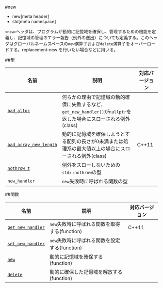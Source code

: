 #new
* new[meta header]
* std[meta namespace]

`<new>`ヘッダは、プログラムが動的に記憶域を確保し、管理するための機能を定義し、記憶域の管理のエラー報告（例外の送出）についても定義する。このヘッダはグローバルネームスペースの`new`演算子および`delete`演算子をオーバーロードする。replacement-new を行いたい場合などに用いる。


##型

| 名前 | 説明 | 対応バージョン |
|-----------------------------------|-------------------------------------------------|-------|
| [`bad_alloc`](./new/bad_alloc.md) | 何らかの理由で記憶域の動的確保に失敗するなど、`get_new_handler()`が`nullptr`を返した場合にスローされる例外(class) | |
| [`bad_array_new_length`](./new/bad_array_new_length.md) | 動的に記憶域を確保しようとする配列の長さが0未満または処理系の最大値以上の場合にスローされる例外(class) | C++11 |
| [`nothrow_t`](./new/nothrow_t.md) | 例外をスローしないための`std::nothrow`の型 | |
| [`new_handler`](./new/new_handler.md) | `new`失敗時に呼ばれる関数の型 | |


##関数

| 名前 | 説明 | 対応バージョン |
|-----------------------------------------------|-------------------------------------|-------|
| [`get_new_handler`](./new/get_new_handler.md) | `new`失敗時に呼ばれる関数を取得する(function) | C++11 |
| [`set_new_handler`](./new/set_new_handler.md) | `new`失敗時に呼ばれる関数を設定する(function) | |
| [`new`](./new/new.md) | 動的に記憶域を確保する(function) | |
| [`delete`](./new/delete.md) | 動的に確保した記憶域を解放する(function) | |


